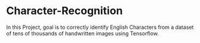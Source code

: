 # Character-Recognition
In this Project, goal is to correctly identify English Characters from a dataset of tens of thousands of handwritten images using Tensorflow. 
